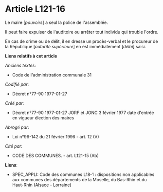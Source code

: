 # Article L121-16

Le maire [*pouvoirs*] a seul la police de l'assemblée. 

Il peut faire expulser de l'auditoire ou arrêter tout individu qui trouble l'ordre. 

En cas de crime ou de délit, il en dresse un procès-verbal et le procureur de la République [*autorité supérieure*] en est
immédiatement [*délai*] saisi.

**Liens relatifs à cet article**

_Anciens textes_:

  - Code de l'administration communale 31

_Codifié par_:

  - Décret n°77-90 1977-01-27

_Créé par_:

  - Décret n°77-90 1977-01-27 JORF et JONC 3 février 1977 date d'entrée en vigueur élection des maires

_Abrogé par_:

  - Loi n°96-142 du 21 février 1996 - art. 12 (V)

_Cité par_:

  - CODE DES COMMUNES. - art. L121-15 (Ab)

**Liens**:

  - SPEC_APPLI: Code des communes L18-1 : dispositions non applicables aux communes des départements de la Moselle, du Bas-Rhin et du Haut-Rhin (Alsace - Lorraine)
